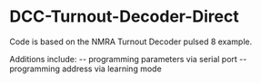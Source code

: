 # DCC-Turnout-Decoder-Direct


Code is based on the NMRA Turnout Decoder pulsed 8 example.

Additions include:
-- programming parameters via serial port
-- programming address via learning mode


